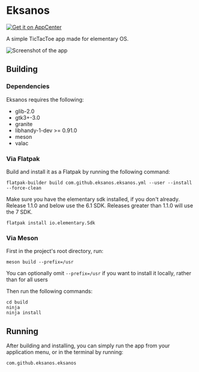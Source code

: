 # Eksanos

[![Get it on AppCenter](https://appcenter.elementary.io/badge.svg)](https://appcenter.elementary.io/com.github.eksanos.eksanos)

A simple TicTacToe app made for elementary OS.

![Screenshot of the app](https://raw.githubusercontent.com/eksanos/eksanos/main/data/screenshots/eksanos_menu_banana.png)


## Building
### Dependencies
Eksanos requires the following:
* glib-2.0
* gtk3+-3.0
* granite
* libhandy-1-dev >= 0.91.0
* meson
* valac

### Via Flatpak
Build and install it as a Flatpak by running the following command:

`flatpak-builder build com.github.eksanos.eksanos.yml --user --install --force-clean`

Make sure you have the elementary sdk installed, if you don't already. Release 1.1.0 and below use the 6.1 SDK. Releases greater than 1.1.0 will use the 7 SDK. 

`flatpak install io.elementary.Sdk`

### Via Meson
First in the project's root directory, run:

`meson build --prefix=/usr`

You can optionally omit `--prefix=/usr` if you want to install it locally, rather than for all users

Then run the following commands:
```
cd build
ninja
ninja install
```

## Running
After building and installing, you can simply run the app from your application menu, or in the terminal by running:

`com.github.eksanos.eksanos`
